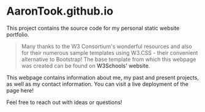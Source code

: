 # AaronTook.github.io
This project contains the source code for my personal static website portfolio.

<blockquote>Many thanks to the W3 Consortium's wonderful resources and also for their numerous sample templates using W3.CSS - their convenient alternative to Bootstrap!
The base template from which this webpage was created can be found on <a href="https://www.w3schools.com/w3css/w3css_templates.asp#cv-template" target="_blank" style="text-decoration:none"> W3Schools' website</a>.</blockquote>

This webpage contains information about me, my past and present projects, as well as my contact information. You can visit a live deployment of the page <a href="https://aarontook.github.io/" target="_blank" style="text-decoration:none">here</a>! 

Feel free to reach out with ideas or questions!
